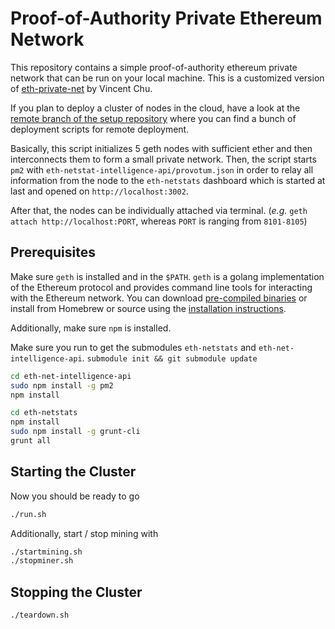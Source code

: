 # Proof-of-Authority Private Ethereum Network

This repository contains a simple proof-of-authority ethereum private network that can be run on your local machine. 
This is a customized version of [eth-private-net](github.com/vincentchu/eth-private-net) by Vincent Chu. 

If you plan to deploy a cluster of nodes in the cloud, have a look at the [remote branch of the setup repository](https://github.com/provotum/setup/tree/remote) where you can find a bunch of deployment scripts for remote deployment.

Basically, this script initializes 5 geth nodes with sufficient ether and then interconnects them to form a small private network. Then, the script starts `pm2` with `eth-netstat-intelligence-api/provotum.json` in order to relay all information from the node to the `eth-netstats` dashboard which is started at last and opened on `http://localhost:3002`.

After that, the nodes can be individually attached via terminal. (*e.g.* `geth attach http://localhost:PORT`, whereas `PORT` is ranging from `8101-8105`)


## Prerequisites

Make sure `geth` is installed and in the `$PATH`. `geth` is a golang implementation of the Ethereum protocol and provides command line tools for interacting with the Ethereum network. You can download [pre-compiled binaries](https://ethereum.github.io/go-ethereum/downloads/) or install from Homebrew or source using the [installation instructions](https://www.ethereum.org/cli).

Additionally, make sure `npm` is installed.

Make sure you run to get the submodules `eth-netstats` and `eth-net-intelligence-api`.
`submodule init && git submodule update`

```bash
cd eth-net-intelligence-api
sudo npm install -g pm2
npm install
```

```bash
cd eth-netstats
npm install
sudo npm install -g grunt-cli
grunt all
```

## Starting the Cluster

Now you should be ready to go 
```bash
./run.sh
```

Additionally, start / stop mining with 
```bash
./startmining.sh
./stopminer.sh
```


## Stopping the Cluster

```bash
./teardown.sh
```

